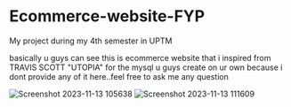 # Ecommerce-website-FYP
My project during my 4th semester in UPTM

basically u guys can see this is ecommerce website that i inspired from TRAVIS SCOTT "UTOPIA"
for the mysql u guys create on ur own because i dont provide any of it here..feel free to ask me any question

![Screenshot 2023-11-13 105638](https://github.com/syazz11/Ecommerce-website-FYP/assets/134314118/0352e4f1-e78e-4a42-9c63-eb317e1ed137)
![Screenshot 2023-11-13 111609](https://github.com/syazz11/Ecommerce-website-FYP/assets/134314118/53bc5f36-70b3-4547-9c56-974e435d5631)



